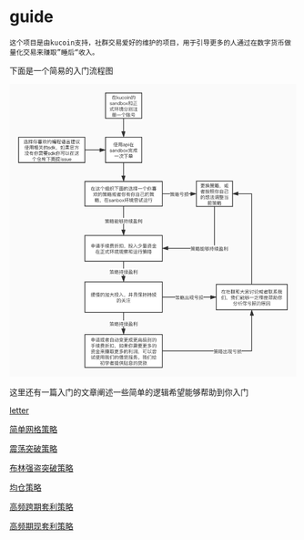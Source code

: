 # guide
    这个项目是由kucoin支持，社群交易爱好的维护的项目，用于引导更多的人通过在数字货币做量化交易来赚取”睡后“收入。
下面是一个简易的入门流程图

![](user.jpg)

这里还有一篇入门的文章阐述一些简单的逻辑希望能够帮助到你入门

[letter](letter.md)

[简单网格策略](https://github.com/Kucoin-academy/simple-grid)

[震荡突破策略](https://github.com/Kucoin-academy/shock-strategy)

[布林强盗突破策略](https://github.com/Kucoin-academy/bollinger-strategy)

[均仓策略](https://github.com/Kucoin-academy/avg-position)

[高频跨期套利策略](https://github.com/Kucoin-academy/high-frequency)

[高频期现套利策略](https://github.com/Kucoin-academy/spot-contract)

